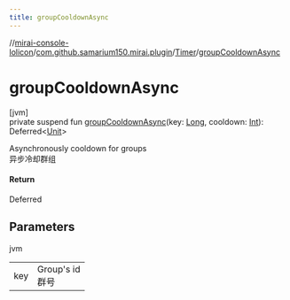 ```yaml
---
title: groupCooldownAsync
---
```

//[mirai-console-lolicon](../../../index.html)/[com.github.samarium150.mirai.plugin](../index.html)/[Timer](index.html)/[groupCooldownAsync](group-cooldown-async.html)



# groupCooldownAsync



[jvm]\
private suspend fun [groupCooldownAsync](group-cooldown-async.html)(key: [Long](https://kotlinlang.org/api/latest/jvm/stdlib/kotlin/-long/index.html), cooldown: [Int](https://kotlinlang.org/api/latest/jvm/stdlib/kotlin/-int/index.html)): Deferred<[Unit](https://kotlinlang.org/api/latest/jvm/stdlib/kotlin/-unit/index.html)>



Asynchronously cooldown for groups <br> 异步冷却群组



#### Return



Deferred



## Parameters


jvm

| | |
|---|---|
| key | Group's id <br> 群号 |




